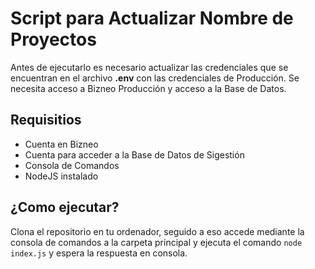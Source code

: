 # Script para Actualizar Nombre de Proyectos
Antes de ejecutarlo es necesario actualizar las credenciales que se encuentran en el archivo **.env** con las credenciales de Producción. Se necesita acceso a Bizneo Producción y acceso a la Base de Datos.

## Requisitios
- Cuenta en Bizneo
- Cuenta para acceder a la Base de Datos de Sigestión
- Consola de Comandos
- NodeJS instalado

## ¿Como ejecutar?
Clona el repositorio en tu ordenador, seguido a eso accede mediante la consola de comandos a la carpeta principal y ejecuta el comando `node index.js` y espera la respuesta en consola.

